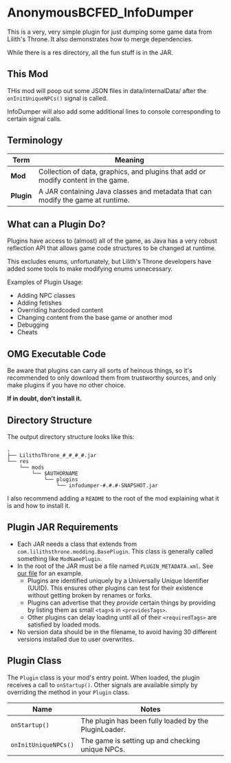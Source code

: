 # AnonymousBCFED_InfoDumper
This is a very, very simple plugin for just dumping some game data from Lilith's Throne.  It also demonstrates how to merge dependencies.

While there is a res directory, all the fun stuff is in the JAR.

## This Mod

THis mod will poop out some JSON files in data/internalData/ after the `onInitUniqueNPCs()` signal is called.

InfoDumper will also add some additional lines to console corresponding to certain signal calls.

## Terminology

| Term | Meaning |
|---|---|
| **Mod** | Collection of data, graphics, and plugins that add or modify content in the game. |
| **Plugin** | A JAR containing Java classes and metadata that can modify the game at runtime. |

## What can a Plugin Do?

Plugins have access to (almost) all of the game, as Java has a very robust reflection API that allows game code structures to be changed at runtime.

This excludes enums, unfortunately, but Lilith's Throne developers have added some tools to make modifying enums unnecessary.

Examples of Plugin Usage:

* Adding NPC classes
* Adding fetishes
* Overriding hardcoded content
* Changing content from the base game or another mod
* Debugging
* Cheats

## OMG Executable Code

Be aware that plugins can carry all sorts of heinous things, so it's recommended to only download them from trustworthy sources, and only make plugins if you have no other choice.

**If in doubt, don't install it.**

## Directory Structure

The output directory structure looks like this:

```
.
├── LilithsThrone_#_#_#_#.jar
└── res
    └── mods
        └── $AUTHORNAME
            └── plugins
                └── infodumper-#.#.#-SNAPSHOT.jar
```

I also recommend adding a `README` to the root of the mod explaining what it is and how to install it.

## Plugin JAR Requirements

* Each JAR needs a class that extends from `com.lilithsthrone.modding.BasePlugin`.  This class is generally called something like `ModNamePlugin`.
* In the root of the JAR must be a file named `PLUGIN_METADATA.xml`. See [our file](src/PLUGIN_METADATA.xml) for an example.
  * Plugins are identified uniquely by a Universally Unique Identifier (UUID).  This ensures other plugins can test for their existence without getting broken by renames or forks.
  * Plugins can advertise that they *provide* certain things by providing by listing them as small `<tag>`s in `<providesTags>`.
  * Other plugins can delay loading until all of their `<requiredTags>` are satisfied by loaded mods.
* No version data should be in the filename, to avoid having 30 different versions installed due to user overwrites.
## Plugin Class

The `Plugin` class is your mod's entry point.  When loaded, the plugin receives a call to `onStartup()`.  Other signals are available simply by overriding the method in your `Plugin` class.

| Name | Notes
|---|---|
| `onStartup()` | The plugin has been fully loaded by the PluginLoader. |
| `onInitUniqueNPCs()` | The game is setting up and checking unique NPCs. |
